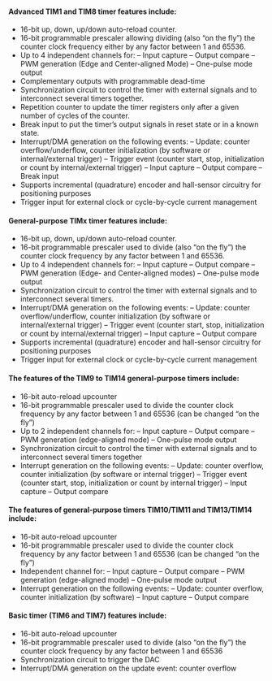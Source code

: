 #### Advanced TIM1 and TIM8 timer features include:

- 16-bit up, down, up/down auto-reload counter.
- 16-bit programmable prescaler allowing dividing (also “on the fly”) the counter clock frequency either by any factor between 1 and 65536.
- Up to 4 independent channels for:
  – Input capture
  – Output compare
  – PWM generation (Edge and Center-aligned Mode)
  – One-pulse mode output
- Complementary outputs with programmable dead-time
- Synchronization circuit to control the timer with external signals and to interconnect several timers together.
- Repetition counter to update the timer registers only after a given number of cycles of the counter.
- Break input to put the timer’s output signals in reset state or in a known state.
- Interrupt/DMA generation on the following events:
  – Update: counter overflow/underflow, counter initialization (by software or internal/external trigger)
  – Trigger event (counter start, stop, initialization or count by internal/external trigger)
  – Input capture
  – Output compare
  – Break input
- Supports incremental (quadrature) encoder and hall-sensor circuitry for positioning purposes
- Trigger input for external clock or cycle-by-cycle current management


#### General-purpose TIMx timer features include:

- 16-bit up, down, up/down auto-reload counter.
- 16-bit programmable prescaler used to divide (also “on the fly”) the counter clock frequency by any factor between 1 and 65536.
- Up to 4 independent channels for:
  – Input capture
  – Output compare
  – PWM generation (Edge- and Center-aligned modes)
  – One-pulse mode output
- Synchronization circuit to control the timer with external signals and to interconnect several timers.
- Interrupt/DMA generation on the following events:
  – Update: counter overflow/underflow, counter initialization (by software or internal/external trigger)
  – Trigger event (counter start, stop, initialization or count by internal/external trigger)
  – Input capture
  – Output compare
- Supports incremental (quadrature) encoder and hall-sensor circuitry for positioning purposes
- Trigger input for external clock or cycle-by-cycle current management

#### The features of the TIM9 to TIM14 general-purpose timers include:

- 16-bit auto-reload upcounter
- 16-bit programmable prescaler used to divide the counter clock frequency by any factor between 1 and 65536 (can be changed “on the fly”)
- Up to 2 independent channels for:
  – Input capture
  – Output compare
  – PWM generation (edge-aligned mode)
  – One-pulse mode output
- Synchronization circuit to control the timer with external signals and to interconnect several timers together
- Interrupt generation on the following events:
  – Update: counter overflow, counter initialization (by software or internal trigger)
  – Trigger event (counter start, stop, initialization or count by internal trigger)
  – Input capture
  – Output compare

#### The features of general-purpose timers TIM10/TIM11 and TIM13/TIM14 include:

- 16-bit auto-reload upcounter
- 16-bit programmable prescaler used to divide the counter clock frequency by any factor between 1 and 65536 (can be changed “on the fly”)
- Independent channel for:
  – Input capture
  – Output compare
  – PWM generation (edge-aligned mode)
  – One-pulse mode output
- Interrupt generation on the following events:
  – Update: counter overflow, counter initialization (by software)
  – Input capture
  – Output compare

#### Basic timer (TIM6 and TIM7) features include:

- 16-bit auto-reload upcounter
- 16-bit programmable prescaler used to divide (also “on the fly”) the counter clock frequency by any factor between 1 and 65536
- Synchronization circuit to trigger the DAC
- Interrupt/DMA generation on the update event: counter overflow
